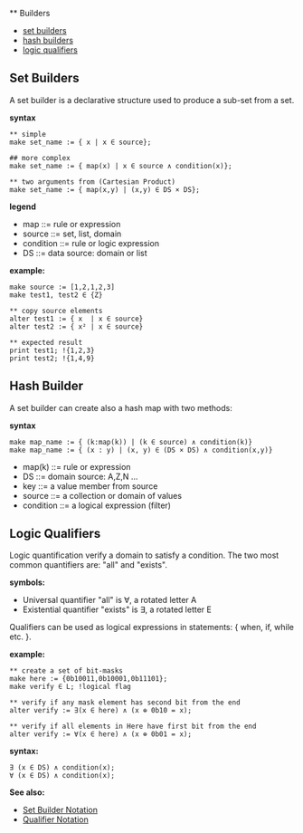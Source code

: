 ** Builders

* [set builders](#set-builders)
* [hash builders](#hash-builders)
* [logic qualifiers](#logic-qualifiers)

## Set Builders

A set builder is a declarative structure used to produce a sub-set from a set.

**syntax**
```** simple
make set_name := { x | x ∈ source};
## more complex
make set_name := { map(x) | x ∈ source ∧ condition(x)};
** two arguments from (Cartesian Product)
make set_name := { map(x,y) | (x,y) ∈ DS × DS};
```

**legend**

* map       ::= rule or expression
* source    ::= set, list, domain
* condition ::= rule or logic expression
* DS        ::= data source: domain or list

**example:**
```
make source := [1,2,1,2,3]
make test1, test2 ∈ {Z}
** copy source elements
alter test1 := { x  | x ∈ source}
alter test2 := { x² | x ∈ source}
** expected result
print test1; !{1,2,3}
print test2; !{1,4,9}
```

## Hash Builder

A set builder can create also a hash map with two methods:

**syntax**

```
make map_name := { (k:map(k)) | (k ∈ source) ∧ condition(k)}
make map_name := { (x : y) | (x, y) ∈ (DS × DS) ∧ condition(x,y)}
```

* map(k)    ::= rule or expression
* DS        ::= domain source: A,Z,N ...
* key       ::= a value member from source
* source    ::= a collection or domain of values
* condition ::= a logical expression (filter)

## Logic Qualifiers

Logic quantification verify a domain to satisfy a condition. The two most common quantifiers are: "all" and "exists". 

**symbols:**
* Universal quantifier "all" is ∀, a rotated letter A 
* Existential quantifier "exists" is ∃, a rotated letter E 

Qualifiers can be used as logical expressions in statements: { when, if, while etc. }.

**example:**
```
** create a set of bit-masks
make here := {0b10011,0b10001,0b11101};
make verify ∈ L; !logical flag

** verify if any mask element has second bit from the end
alter verify := ∃(x ∈ here) ∧ (x ⊕ 0b10 = x);

** verify if all elements in Here have first bit from the end
alter verify := ∀(x ∈ here) ∧ (x ⊕ 0b01 = x);
```

**syntax:**
```
∃ (x ∈ DS) ∧ condition(x);
∀ (x ∈ DS) ∧ condition(x);
```

**See also:** 

* [Set Builder Notation](https://en.wikipedia.org/wiki/Set-builder_notation)
* [Qualifier Notation](https://en.wikipedia.org/wiki/Quantifier_(logic))

